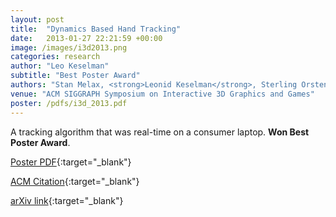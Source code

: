 ```yaml
---
layout: post
title:  "Dynamics Based Hand Tracking"
date:   2013-01-27 22:21:59 +00:00
image: /images/i3d2013.png
categories: research
author: "Leo Keselman"
subtitle: "Best Poster Award"
authors: "Stan Melax, <strong>Leonid Keselman</strong>, Sterling Orsten"
venue: "ACM SIGGRAPH Symposium on Interactive 3D Graphics and Games"
poster: /pdfs/i3d_2013.pdf
---
```


A tracking algorithm that was real-time on a consumer laptop. **Won Best Poster Award**.

[Poster PDF](/pdfs/i3d_2013.pdf){:target="_blank"}

[ACM Citation](http://dl.acm.org/citation.cfm?id=2448232){:target="_blank"}

[arXiv link](https://arxiv.org/abs/1705.07640){:target="_blank"}
